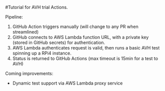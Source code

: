 #Tutorial for AVH trial Actions.

Pipeline:
1. GitHub Action triggers manually (will change to any PR when streamlined)
2. GitHub connects to AWS Lambda function URL, with a private key (stored in GitHub secrets) for authentication.
3. AWS Lambda authenticates request is valid, then runs a basic AVH test spinning up a RPi4 instance.
4. Status is returned to GitHub Actions (max timeout is 15min for a test to AVH)

Coming improvements:
- Dynamic test support via AWS Lambda proxy service
